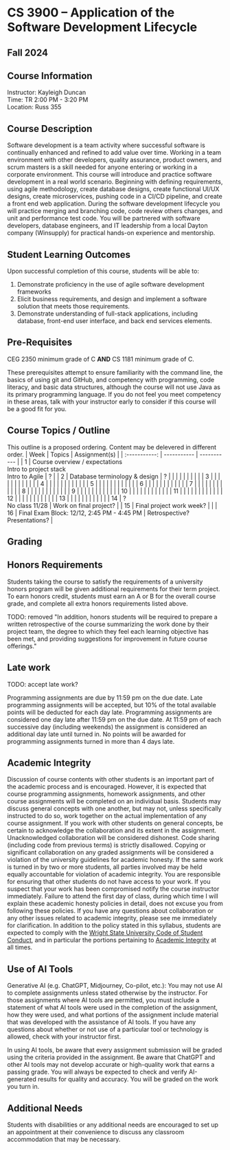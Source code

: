 # CS 3900 – Application of the Software Development Lifecycle
## Fall 2024

## Course Information
Instructor: Kayleigh Duncan  
Time: TR 2:00 PM - 3:20 PM  
Location: Russ 355  

## Course Description
Software development is a team activity where successful software is continually enhanced and refined to add value over time. Working in a team environment with other developers, quality assurance, product owners, and scrum masters is a skill needed for anyone entering or working in a corporate environment. This course will introduce and practice software development in a real world scenario. Beginning with defining requirements, using agile methodology, create database designs, create functional UI/UX designs, create microservices, pushing code in a CI/CD pipeline, and create a front end web application. During the software development lifecycle you will practice merging and branching code, code review others changes, and unit and performance test code. You will be partnered with software developers, database engineers, and IT leadership from a local Dayton company (Winsupply) for practical hands-on experience and mentorship.

## Student Learning Outcomes 
Upon successful completion of this course, students will be able to:	
1. Demonstrate proficiency in the use of agile software development frameworks
2. Elicit business requirements, and design and implement a software solution that meets those requirements.
3. Demonstrate understanding of full-stack applications, including database, front-end user interface, and back end services elements.

## Pre-Requisites

CEG 2350 minimum grade of C **AND** CS 1181 minimum grade of C.

These prerequisites attempt to ensure familiarity with the command line, the basics of using git and GitHub, and competency with programming, code literacy, and basic data structures, although the course will not use Java as its primary programming language.  If you do not feel you meet competency in these areas, talk with your instructor early to consider if this course will be a good fit for you.

## Course Topics / Outline
This outline is a proposed ordering.  Content may be delevered in different order.
| Week    | Topics   | Assignment(s) |
| :-----------:  | ----------- | ----------- |
| 1      | Course overview / expectations <br> Intro to project stack <br> Intro to Agile                   | ? |
| 2      | Database terminology & design    | ? |
|        |                   |      |
|        |                   |      |
| 3      |                   |      |
|        |                   |      |
|        |                   |      |
| 4      |                   |      |
|        |                   |      |
|        |                   |      |
| 5      |                   |      |
|        |                   |      |
|        |                   |      |
| 6      |                   |      |
|        |                   |      |
|        |                   |      |
| 7      |                   |      |
|        |                   |      |
|        |                   |      |
| 8      |                   |      |
|        |                   |      |
|        |                   |      |
| 9      |                   |      |
|        |                   |      |
|        |                   |      |
| 10     |                   |      |
|        |                   |      |
|        |                   |      |
| 11     |                   |      |
|        |                   |      |
|        |                   |      |
| 12     |                   |      |
|        |                   |      |
|        |                   |      |
| 13     |                   |      |
|        |                   |      |
|        |                   |      |
| 14     | ?   <br> No class 11/28  | Work on final project? |
| 15     | Final project work week?   |      |
| 16     | Final Exam Block: 12/12, 2:45 PM - 4:45 PM  | Retrospective? <br> Presentations?  |

## Grading



## Honors Requirements

Students taking the course to satisfy the requirements of a university honors program will be given additional requirements for their term project.  To earn honors credit, students must earn an A or B for the overall course grade, and complete all extra honors requirements listed above. 

TODO: removed "In addition, honors students will be required to prepare a written retrospective of the course summarizing the work done by their project team, the degree to which they feel each learning objective has been met, and providing suggestions for improvement in future course offerings."

## Late work

TODO: accept late work?

Programming assignments are due by 11:59 pm on the due date. Late programming assignments will be accepted, but 10% of the total available points will be deducted for each day late. Programming assignments are considered one day late after 11:59 pm on the due date. At 11:59 pm of each successive day (including weekends) the assignment is considered an additional day late until turned in. No points will be awarded for programming assignments turned in more than 4 days late.

## Academic Integrity

Discussion of course contents with other students is an important part of the academic process and is encouraged. However, it is expected that course programming assignments, homework assignments, and other course assignments will be completed on an individual basis. Students may discuss general concepts with one another, but may not, unless specifically instructed to do so, work together on the actual implementation of any course assignment. If you work with other students on general concepts, be certain to acknowledge the collaboration and its extent in the assignment. Unacknowledged collaboration will be considered dishonest. Code sharing (including code from previous terms) is strictly disallowed. Copying or significant collaboration on any graded assignments will be considered a violation of the university guidelines for academic honesty. If the same work is turned in by two or more students, all parties involved may be held equally accountable for violation of academic integrity. You are responsible for ensuring that other students do not have access to your work.  If you suspect that your work has been compromised notify the course instructor immediately. Failure to attend the first day of class, during which time I will explain these academic honesty policies in detail, does not excuse you from following these policies. If you have any questions about collaboration or any other issues related to academic integrity, please see me immediately for clarification. In addition to the policy stated in this syllabus, students are expected to comply with the [Wright State University Code of Student Conduct](http://www.wright.edu/students/judicial/conduct.html), and in particular the portions pertaining to [Academic Integrity](http://www.wright.edu/students/judicial/integrity.html) at all times.

## Use of AI Tools
Generative AI (e.g. ChatGPT, Midjourney, Co-pilot, etc.): You may not use AI to complete assignments unless stated otherwise by the instructor.  For those assignments where AI tools are permitted, you must include a statement of what AI tools were used in the completion of the assignment, how they were used, and what portions of the assignment include material that was developed with the assistance of AI tools.  If you have any questions about whether or not use of a particular tool or technology is allowed, check with your instructor first. 

In using AI tools, be aware that every assignment submission will be graded using the criteria provided in the assignment. Be aware that ChatGPT and other AI tools may not develop accurate or high-quality work that earns a passing grade. You will always be expected to check and verify AI-generated results for quality and accuracy. You will be graded on the work you turn in.

## Additional Needs
Students with disabilities or any additional needs are encouraged to set up an appointment at their convenience to discuss any classroom accommodation that may be necessary.




